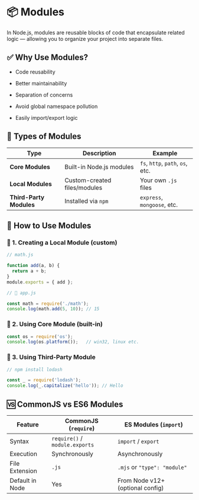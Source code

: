 # 📦 Modules

In Node.js, modules are reusable blocks of code that encapsulate related logic — allowing you to organize your project into separate files.

## ✅ Why Use Modules?
- Code reusability

- Better maintainability

- Separation of concerns

- Avoid global namespace pollution

- Easily import/export logic

## 🔰 Types of Modules

| Type                    | Description                  | Example                          |
| ----------------------- | ---------------------------- | -------------------------------- |
| **Core Modules**        | Built-in Node.js modules     | `fs`, `http`, `path`, `os`, etc. |
| **Local Modules**       | Custom-created files/modules | Your own `.js` files             |
| **Third-Party Modules** | Installed via `npm`          | `express`, `mongoose`, etc.      |


## 🧠 How to Use Modules

### 🔸 1. Creating a Local Module (custom)
```js
// math.js

function add(a, b) {
  return a + b;
}
module.exports = { add };

// 📁 app.js

const math = require('./math');
console.log(math.add(5, 10)); // 15

```

### 🔸 2. Using Core Module (built-in)
```js
const os = require('os');
console.log(os.platform());   // win32, linux etc.

```

### 🔸 3. Using Third-Party Module
```js
// npm install lodash

const _ = require('lodash');
console.log(_.capitalize('hello')); // Hello

```

## 🆚 CommonJS vs ES6 Modules

| Feature         | CommonJS (`require`)           | ES Modules (`import`)            |
| --------------- | ------------------------------ | -------------------------------- |
| Syntax          | `require()` / `module.exports` | `import` / `export`              |
| Execution       | Synchronously                  | Asynchronously                   |
| File Extension  | `.js`                          | `.mjs` or `"type": "module"`     |
| Default in Node | Yes                            | From Node v12+ (optional config) |



